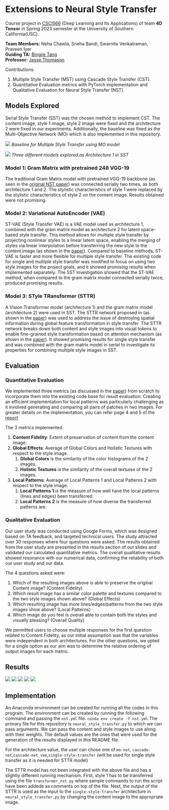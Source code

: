 # Extensions to Neural Style Transfer

Course project in [CSCI566](https://csci566-spring2023.github.io/) (Deep Learning and Its Applications) of team __4D Tensor__ in Spring 2023 semester at the University of Southern California(USC).

__Team Members:__ Neha Chawla, Sneha Bandi, Swarnita Venkatraman, Praveen Iyer<br>
__Guiding TA:__ [Bingjie Tang](https://bingjietang718.github.io/) <br>
__Professor:__ [Jesse Thomason](https://jessethomason.com/)

Contributions:
1. Multiple Style Transfer (MST) using Cascade Style Transfer (CST).
2. Quantitative Evaluation metrics with PyTorch implementation and Qualitative Evaluation for Neural Style Transfer (NST).

## Models Explored

Serial Style Transfer (SST) was the chosen method to implement CST. The content image, style 1 image, style 2 image were fixed and the architecture 2 were fixed in our experiments. Additionally, the baseline was fixed as the Multi-Objective Network (MO) which is also implemented in this repository.

![](Readme-images/baseline.png)
*Baseline for Multiple Style Transfer using MO model*

![](Readme-images/exp_design.png)
*Three different models explored as Architecture 1 in SST*

### Model 1: Gram Matrix with pretrained 248 VGG-19
The traditional Gram Matrix model with pretrained VGG-19 backbone (as seen in the [original NST paper](https://arxiv.org/abs/1508.06576)) was connected serially two times, as both architecture 1 and 2. The stylistic characteristics of style 1 were replaced by the stylistic characteristics of style 2 on the content image. Results obtained were not promising.

### Model 2: Variational AutoEncoder (VAE)
ST-VAE (Style Transfer VAE) is a VAE model used as architecture 1, combined with the gram matrix model as architecture 2 for latent space-based style transfer. This method allows for multiple style transfer by projecting nonlinear styles to a linear latent space, enabling the merging of styles via linear interpolation before transferring the new style to the content image (as shown in the [paper](https://arxiv.org/abs/2110.07375)). Compared to baseline methods, ST-VAE is faster and more flexible for multiple style transfer. The existing code for single and multiple style transfer was modified to focus on using two style images for the project goals, and it showed promising results when implemented separately. The SST investigation showed that the ST-VAE method, when compared to the gram matrix model connected serially twice, produced promising results.

### Model 3: STyle TRansformer (STTR)
A Vision Transformer model (architecture 1) and the gram matrix model (architecture 2) were used in SST. The STTR network proposed in (as shown in the [paper](https://arxiv.org/abs/2210.05176)) was used to address the issue of destroying spatial information during global feature transformation in style transfer. The STTR network breaks down both content and style images into visual tokens to enable fine-grained style transformation based on attention mechanism (as shown in the [paper](https://arxiv.org/abs/2105.14576)). It showed promising results for single style transfer and was combined with the gram matrix model in serial to investigate its properties for combining multiple style images in SST.

## Evaluation
### Quantitative Evaluation
We implemented three metrics (as discussed in the [paper](https://www.sciencedirect.com/science/article/abs/pii/S1077314221000473)) from scratch to incorporate them into the existing code base for result evaluation. Creating an efficient implementation for local patterns was particularly challenging as it involved generating and comparing all pairs of patches in two images. For greater details on the implementation, you can refer page 4 and 5 of the [report](documentation/6_CSCI566_Final_Project_Report.pdf)

The 3 metrics implemented:
1. __Content Fidelity__: Extent of preservation of content from the content image.
2. __Global Effects__: Average of Global Colors and Holistic Textures with respect to the style image.
    1. __Global Colors__ is the similarity of the color histograms of the 2 images.
    2. __Holistic Textures__ is the similarity of the overall textures of the 2 images.
3. __Local Patterns__: Average of Local Patterns 1 and Local Patterns 2 with respect to the style image.
    1. __Local Patterns 1__ is the measure of how well have the local patterns (lines and edges) been transferred.
    2. __Local Patterns 2__ is the measure of how diverse the transferred patterns are.
### Qualitative Evaluation
Our user study was conducted using Google Forms, which was designed based on TA feedback, and targeted technical users. The study attracted over 30 responses where four questions were asked. The results obtained from the user study are presented in the results section of our slides and validated our calculated quantitative metrics. The overall qualitative results showed resonance with our numerical data, confirming the reliability of both our user study and our data.

The 4 questions asked were:
1. Which of the resulting images above is able to preserve the original Content image? (Content Fidelity)
2. Which result image has a similar color palette and textures compared to the two style images shown above? (Global Effects)
3. Which resulting image has more lines/edges/patterns from the two style images show above? (Local Patterns)
4. Which image do you feel is overall able to contain both the styles and visually pleasing? (Overall Quality)

We permitted users to choose multiple responses for the first question related to Content Fidelity, as our initial assumption was that the variables were independent in both architectures. For the other questions, we opted for a single option as our aim was to determine the relative ordering of output images for each metric.

## Results
![](Readme-images/ob_in.png)
![](Readme-images/ob_out.png)
![](Readme-images/results_qualitative.png)
![](Readme-images/results_quantitative.png)
![](Readme-images/results_table.png)
## Implementation
An Anaconda environment can be created for running all the codes in this program. The environment can be created by running the following command and passing the ```nst.yml``` file:
```conda env create -f nst.yml```
The primary file for this repository is ```neural_style_transfer.py``` to which we can pass arguments. We can pass the content and style images to use along with their weights. The default values are the ones that were used for the generation of the results displayed in this README file.

For the architecture value, the user can chose one of ```mo-net```, ```cascade-net```,```cascade-net_vae```,```single-style-transfer``` (will be used for single style transfer as it is needed for STTR model)

The STTR model has not been integrated with the above file and has a slightly different running mechanism. First, style 1 has to be transferred using the file ```transformer_nst.py``` where sample commands to run the script have been addede as comments on top of the file. Next, the output of the STTR is used as the input to the ```single-style-transfer``` architecture in ```neural_style_transfer.py``` by changing the content image to the appropriate image.